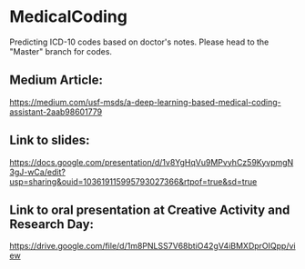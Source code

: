 # MedicalCoding
Predicting ICD-10 codes based on doctor's notes.
Please head to the "Master" branch for codes.

##  Medium Article:
https://medium.com/usf-msds/a-deep-learning-based-medical-coding-assistant-2aab98601779

## Link to slides:
https://docs.google.com/presentation/d/1v8YgHqVu9MPvyhCz59KyvpmgN3gJ-wCa/edit?usp=sharing&ouid=103619115995793027366&rtpof=true&sd=true

## Link to oral presentation at Creative Activity and Research Day:
https://drive.google.com/file/d/1m8PNLSS7V68btiO42gV4iBMXDprOIQpp/view

